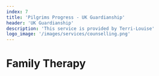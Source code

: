 ```yaml
---
index: 7
title: 'Pilgrims Progress - UK Guardianship'
header: 'UK Guardianship'
description: 'This service is provided by Terri-Louise'
logo_image: '/images/services/counselling.png'
---
```


# Family Therapy
